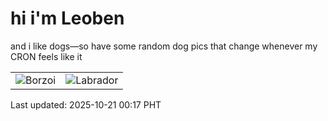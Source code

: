 # hi i'm Leoben

and i like dogs—so have some random dog pics that change whenever my CRON feels like it

|  |  |
|--------|----------|
| ![Borzoi](https://random-dog-vercel.vercel.app/api/random-borzoi?v=1760977049) | ![Labrador](https://random-dog-vercel.vercel.app/api/random-labrador?v=1760977049) |

Last updated: 2025-10-21 00:17 PHT
